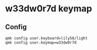# w33dw0r7d keymap

## Config

```shell
qmk config user.keyboard=lily58/light
qmk config user.keymap=w33dw0r7d
```
